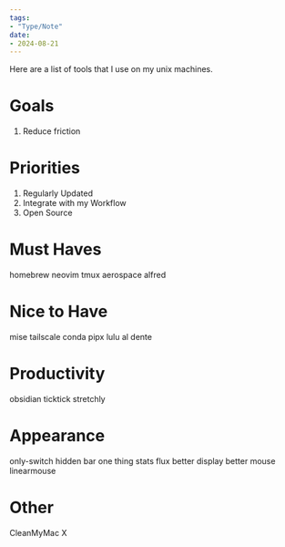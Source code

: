 ```yaml
---
tags:
- "Type/Note"
date:
- 2024-08-21
---
```


Here are a list of tools that I use on my unix machines.

# Goals

1. Reduce friction

# Priorities

1. Regularly Updated
2. Integrate with my Workflow
3. Open Source

# Must Haves

homebrew
neovim
tmux
aerospace
alfred

# Nice to Have

mise
tailscale
conda
pipx
lulu
al dente

# Productivity

obsidian
ticktick
stretchly

# Appearance

only-switch
hidden bar
one thing
stats
flux
better display
better mouse
linearmouse

# Other

CleanMyMac X
